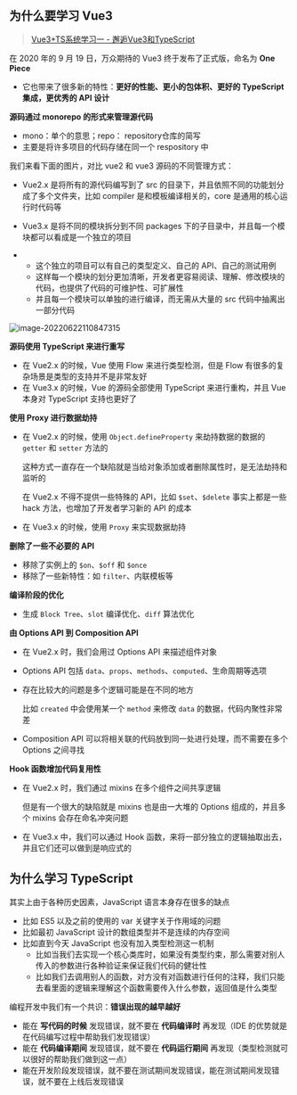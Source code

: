 ## 为什么要学习 Vue3

> [Vue3+TS系统学习一 - 邂逅Vue3和TypeScript](https://mp.weixin.qq.com/s?__biz=Mzg5MDAzNzkwNA==&mid=2247484667&idx=1&sn=a1fda6ea5a1c76c6d03c1c6a78936f7d&chksm=cfe3f704f8947e129de78e6353492c7dd5d9154ed2d141c38e91dea737ff8ab80da5d861f682&scene=178&cur_album_id=1913817193960488964#rd)

在 2020 年的 9 月 19 日，万众期待的 Vue3 终于发布了正式版，命名为 **One Piece**

- 它也带来了很多新的特性：**更好的性能、更小的包体积、更好的 TypeScript 集成，更优秀的 API 设计**



**源码通过 monorepo 的形式来管理源代码**

- mono：单个的意思；repo： repository仓库的简写
- 主要是将许多项目的代码存储在同一个 respository 中

我们来看下面的图片，对比 vue2 和 vue3 源码的不同管理方式：

- Vue2.x 是将所有的源代码编写到了 src 的目录下，并且依照不同的功能划分成了多个文件夹，比如 compiler 是和模板编译相关的，core 是通用的核心运行时代码等

- Vue3.x 是将不同的模块拆分到不同 packages 下的子目录中，并且每一个模块都可以看成是一个独立的项目

- - 这个独立的项目可以有自己的类型定义、自己的 API、自己的测试用例
  - 这样每一个模块的划分更加清晰，开发者更容易阅读、理解、修改模块的代码，也提供了代码的可维护性、可扩展性
  - 并且每一个模块可以单独的进行编译，而无需从大量的 src 代码中抽离出一部分代码

![image-20220622110847315](https://gitee.com/lilyn/pic/raw/master/lagoulearn-img/image-20220622110847315.png)

**源码使用 TypeScript 来进行重写**

- 在 Vue2.x 的时候，Vue 使用 Flow 来进行类型检测，但是 Flow 有很多的复杂场景是类型的支持并不是非常友好
- 在 Vue3.x 的时候，Vue 的源码全部使用 TypeScript 来进行重构，并且 Vue 本身对 TypeScript 支持也更好了

**使用 Proxy 进行数据劫持**

- 在 Vue2.x 的时候，使用 `Object.defineProperty` 来劫持数据的数据的 `getter` 和 `setter` 方法的

  这种方式一直存在一个缺陷就是当给对象添加或者删除属性时，是无法劫持和监听的

  在 Vue2.x 不得不提供一些特殊的 API，比如 `$set`、`$delete` 事实上都是一些 hack 方法，也增加了开发者学习新的 API 的成本

- 在 Vue3.x 的时候，使用 `Proxy` 来实现数据劫持

**删除了一些不必要的 API**

- 移除了实例上的 `$on`、`$off` 和 `$once`
- 移除了一些新特性：如 `filter`、内联模板等

**编译阶段的优化**

- 生成 `Block Tree`、`slot` 编译优化、`diff` 算法优化

**由 Options API 到 Composition API**

- 在 Vue2.x 时，我们会用过 Options API 来描述组件对象

- Options API 包括 `data`、`props`、`methods`、`computed`、生命周期等选项

- 存在比较大的问题是多个逻辑可能是在不同的地方

  比如 `created` 中会使用某一个 `method` 来修改 `data` 的数据，代码内聚性非常差

- Composition API 可以将相关联的代码放到同一处进行处理，而不需要在多个 Options 之间寻找

**Hook 函数增加代码复用性**

- 在 Vue2.x 时，我们通过 mixins 在多个组件之间共享逻辑

  但是有一个很大的缺陷就是 mixins 也是由一大堆的 Options 组成的，并且多个 mixins 会存在命名冲突问题

- 在 Vue3.x 中，我们可以通过 Hook 函数，来将一部分独立的逻辑抽取出去，并且它们还可以做到是响应式的

## 为什么学习 TypeScript

其实上由于各种历史因素，JavaScript 语言本身存在很多的缺点

- 比如 ES5 以及之前的使用的 var 关键字关于作用域的问题
- 比如最初 JavaScript 设计的数组类型并不是连续的内存空间
- 比如直到今天 JavaScript 也没有加入类型检测这一机制
  - 比如当我们去实现一个核心类库时，如果没有类型约束，那么需要对别人传入的参数进行各种验证来保证我们代码的健壮性
  - 比如我们去调用别人的函数，对方没有对函数进行任何的注释，我们只能去看里面的逻辑来理解这个函数需要传入什么参数，返回值是什么类型

编程开发中我们有一个共识：**错误出现的越早越好**

- 能在 **写代码的时候** 发现错误，就不要在 **代码编译时** 再发现（IDE 的优势就是在代码编写过程中帮助我们发现错误）
- 能在 **代码编译期间** 发现错误，就不要在 **代码运行期间** 再发现（类型检测就可以很好的帮助我们做到这一点）
- 能在开发阶段发现错误，就不要在测试期间发现错误，能在测试期间发现错误，就不要在上线后发现错误